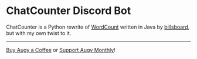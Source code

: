 # ChatCounter Discord Bot
ChatCounter is a Python rewrite of [WordCount](https://github.com/billsboard/WordCount) written in Java by [billsboard](https://github.com/billsboard), but with my own twist to it.

---

[Buy Augy a Coffee](https://donate.stripe.com/28o2akeAr3hv0DK6oo) or [Support Augy Monthly](https://donate.stripe.com/6oEbKUdwn9FTgCI7st)!
